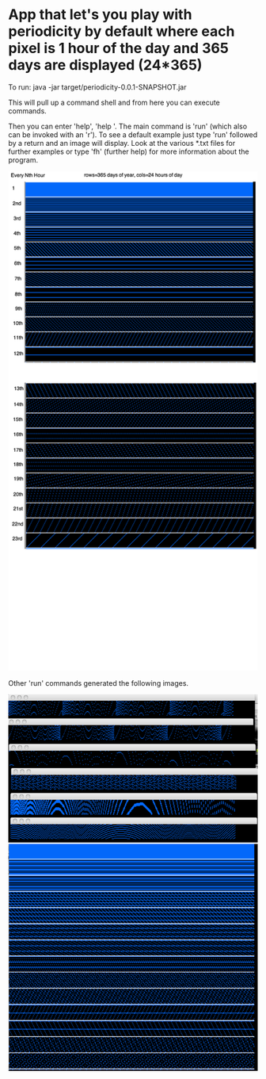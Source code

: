 # App that let's you play with periodicity by default where each pixel is 1 hour of the day and 365 days are displayed (24*365)

To run: java -jar target/periodicity-0.0.1-SNAPSHOT.jar

This will pull up a command shell and from here you can execute commands.

Then you can enter 'help', 'help <command>'. The main command is 'run' (which also can be invoked with an 'r').  To see a default example just type 'run' followed by a return and an image will display.  Look at the various *.txt files for further examples or type 'fh' (further help) for more information about the program.

![Example1](https://github.com/stevensouza/periodicity/blob/master/24hourmod_calendar1.png)

Other 'run' commands generated the following images.

![Example2](https://github.com/stevensouza/periodicity/blob/master/periodicity1.png)
![Example3](https://github.com/stevensouza/periodicity/blob/master/24hourmod_calendar_neighbors1.png)


